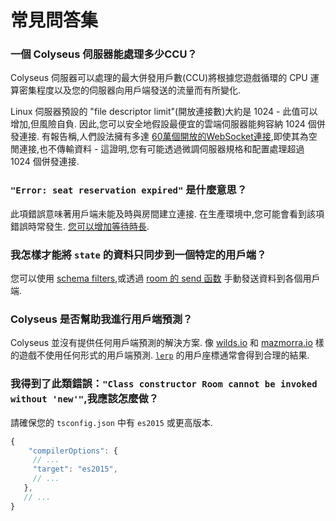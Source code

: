 # 常見問答集

### 一個 Colyseus 伺服器能處理多少CCU？

Colyseus 伺服器可以處理的最大併發用戶數(CCU)將根據您遊戲循環的 CPU 運算密集程度以及您的伺服器向用戶端發送的流量而有所變化.

Linux 伺服器預設的 "file descriptor limit"(開放連接數)大約是 1024 - 此值可以增加,但風險自負. 因此,您可以安全地假設最便宜的雲端伺服器能夠容納 1024 個併發連接. 有報告稱,人們設法擁有多達 [60萬個開放的WebSocket連接](https://blog.jayway.com/2015/04/13/600k-concurrent-websocket-connections-on-aws-using-node-js/),即使其為空閒連接,也不傳輸資料 - 這證明,您有可能透過微調伺服器規格和配置處理超過 1024 個併發連接.

### `"Error: seat reservation expired"` 是什麼意思？

此項錯誤意味著用戶端未能及時與房間建立連接. 在生產環境中,您可能會看到該項錯誤時常發生. [您可以增加等待時長](/server/room/#setseatreservationtime-seconds).

### 我怎樣才能將 `state` 的資料只同步到一個特定的用戶端？

您可以使用 [schema filters](/state/schema/#filtering-data-per-client),或透過 [room 的 send 函数](/server/client/#sendtype-message) 手動發送資料到各個用戶端.

### Colyseus 是否幫助我進行用戶端預測？

Colyseus 並沒有提供任何用戶端預測的解決方案. 像 [wilds.io](http://wilds.io/) 和 [mazmorra.io](https://mazmorra.io/) 樣的遊戲不使用任何形式的用戶端預測. [`lerp`](http://gamestd.io/mathf/globals.html#lerp) 的用戶座標通常會得到合理的結果.

### 我得到了此類錯誤：`"Class constructor Room cannot be invoked without 'new'"`,我應該怎麼做？

請確保您的 `tsconfig.json` 中有 `es2015` 或更高版本.

```javascript
{
    "compilerOptions": {
     // ...
     "target": "es2015",
     // ...
   },
   // ...
}
```
